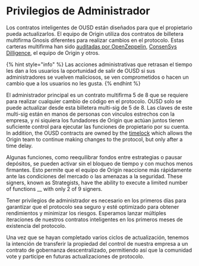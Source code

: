 # Privilegios de Administrador

Los contratos inteligentes de OUSD están diseñados para que el propietario pueda actualizarlos. El equipo de Origin utiliza dos contratos de billetera multifirma Gnosis diferentes para realizar cambios en el protocolo. Estas carteras multifirma han sido [auditadas por OpenZeppelin](https://blog.openzeppelin.com/gnosis-multisig-wallet-audit-d702ff0e2b1e/), [ConsenSys Dilligence](https://blog.gnosis.pm/the-gnosis-multisig-wallet-and-our-commitment-to-security-ce9aca0d17f6), el equipo de Origin y otros. &#x20;

{% hint style="info" %}
Las acciones administrativas que retrasan el tiempo les dan a los usuarios la oportunidad de salir de OUSD si sus administradores se vuelven maliciosos, se ven comprometidos o hacen un cambio que a los usuarios no les gusta.
{% endhint %}

El administrador principal es un contrato multifirma 5 de 8 que se requiere para realizar cualquier cambio de código en el protocolo. OUSD solo se puede actualizar desde esta billetera multi-sig de 5 de 8. Las claves de este multi-sig están en manos de personas con vínculos estrechos con la empresa, y ni siquiera los fundadores de Origin que actúan juntos tienen suficiente control para ejecutar las funciones de propietario por su cuenta. In addition, the OUSD contracts are owned by the [timelock](../smart-contracts/api/timelock.md) which allows the Origin team to continue making changes to the protocol, but only after a time delay.&#x20;

Algunas funciones, como reequilibrar fondos entre estrategias o pausar depósitos, se pueden activar sin el bloqueo de tiempo y con muchos menos firmantes. Esto permite que el equipo de Origin reaccione más rápidamente ante las condiciones del mercado o las amenazas a la seguridad. These signers, known as Strategists,  have the ability to execute a limited number of functions __ with only 2 of 9 signers.

Tener privilegios de administrador es necesario en los primeros días para garantizar que el protocolo sea seguro y esté optimizado para obtener rendimientos y minimizar los riesgos. Esperamos lanzar múltiples iteraciones de nuestros contratos inteligentes en los primeros meses de existencia del protocolo.

Una vez que se hayan completado varios ciclos de actualización, tenemos la intención de transferir la propiedad del control de nuestra empresa a un contrato de gobernanza descentralizado, permitiendo así que la comunidad vote y participe en futuras actualizaciones de protocolo.
